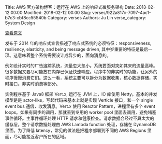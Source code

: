 Title: AWS 官方架构博客：运行在 AWS 上的响应式微服务架构
Date: 2018-02-12 00:00
Modified: 2018-02-12 00:00
Slug: verses/922a817c-7097-4ac1-b7c3-cbf8cc55540b
Category: verses
Authors: Ju Lin
verse_category: System Design

[查看原文](https://aws.amazon.com/cn/blogs/architecture/reactive-microservices-architecture-on-aws/)

发布于 2014 年的响应式宣言描述了响应式系统的必须特征：responsiveness, resiliency, elasticity, and being message driven, 其中岁重要的特征是最后一项。这意味着整个系统需要设计成异步的，面向消息的。

例如设计实时的广告追踪系统，流量忽大忽小，系统要面对突如其来的流量高峰。很多数据又要尽可能放在内存已保证快速响应。程序中的非实时的功能，让另外的程序慢慢消费它们。这么一看，系统主要可以拆分为数据收集，核心数据存储，实时接口，非实时消费等部分。

实例程序基于 Java8 框架 Vert.x, 运行在 JVM 上，IO 库使用 Netty。基本的并发模型是是 actor-like，写起代码来基本上就是实现 Verticle 接口，和一个 single event bus 通信，收发消息。Vert.x 使用 Reactor Pattern，进程里有多个 event loops。如果有同步的调用，那就丢到专用的 worker pool 里面去调用，避免堵塞事件循环。主事件循环处理 HTTP 请求和健康检查。请求数据会经过不算太大的缓存层。整个请求数据处理由 AWS Lambda function 处理，存储在 DynamoDB 里面。为了降低 latency，常见的做法是把程序部署到不同的 AWS Regions 里面，尽可能接近客户所在的区域。

